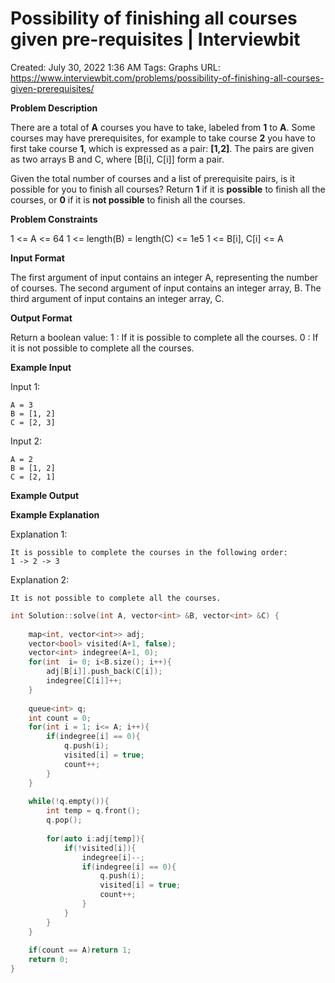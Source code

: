 # Possibility of finishing all courses given pre-requisites | Interviewbit

Created: July 30, 2022 1:36 AM
Tags: Graphs
URL: https://www.interviewbit.com/problems/possibility-of-finishing-all-courses-given-prerequisites/

**Problem Description**

There are a total of **A** courses you have to take, labeled from **1** to **A**.
Some courses may have prerequisites, for example to take course **2** you have to first take course **1**, which is expressed as a pair: **[1,2]**.
The pairs are given as two arrays B and C, where [B[i], C[i]] form a pair.

Given the total number of courses and a list of prerequisite pairs, is it possible for you to finish all courses?
Return **1** if it is **possible** to finish all the courses, or **0** if it is **not possible** to finish all the courses.

**Problem Constraints**

1 <= A <= 64
1 <= length(B) = length(C) <= 1e5
1 <= B[i], C[i] <= A

**Input Format**

The first argument of input contains an integer A, representing the number of courses.
The second argument of input contains an integer array, B.
The third argument of input contains an integer array, C.

**Output Format**

Return a boolean value:
 1 : If it is possible to complete all the courses.
 0 : If it is not possible to complete all the courses.

**Example Input**

Input 1:

```
A = 3
B = [1, 2]
C = [2, 3]

```

Input 2:

```
A = 2
B = [1, 2]
C = [2, 1]

```

**Example Output**

**Example Explanation**

Explanation 1:

```
It is possible to complete the courses in the following order:
1 -> 2 -> 3

```

Explanation 2:

```
It is not possible to complete all the courses.

```

```cpp
int Solution::solve(int A, vector<int> &B, vector<int> &C) {
    
    map<int, vector<int>> adj;
    vector<bool> visited(A+1, false);
    vector<int> indegree(A+1, 0);
    for(int  i= 0; i<B.size(); i++){
        adj[B[i]].push_back(C[i]);
        indegree[C[i]]++;
    }
    
    queue<int> q;
    int count = 0;
    for(int i = 1; i<= A; i++){
        if(indegree[i] == 0){
            q.push(i);
            visited[i] = true;
            count++;
        }
    }
    
    while(!q.empty()){
        int temp = q.front();
        q.pop();
        
        for(auto i:adj[temp]){
            if(!visited[i]){
                indegree[i]--;
                if(indegree[i] == 0){
                    q.push(i);
                    visited[i] = true;
                    count++;
                }
            }
        }
    }
    
    if(count == A)return 1;
    return 0;
}
```